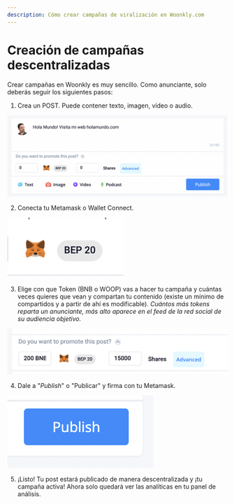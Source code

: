 ```yaml
---
description: Cómo crear campañas de viralización en Woonkly.com
---
```


# Creación de campañas descentralizadas

Crear campañas en Woonkly es muy sencillo. Como anunciante, solo deberás seguir los siguientes pasos:

1. Crea un POST. Puede contener texto, imagen, vídeo o audio.

![Creaci&#xF3;n de Post Patrocinado en Woonkly.com](../.gitbook/assets/captura-de-pantalla-2021-03-02-a-las-14.00.13.png)

2. Conecta tu Metamask o Wallet Connect.

![Conexi&#xF3;n con Metamask en Woonkly](../.gitbook/assets/captura-de-pantalla-2021-03-02-a-las-14.00.25.png)

3. Elige con que Token \(BNB o WOOP\) vas a hacer tu campaña y cuántas veces quieres que vean y compartan tu contenido \(existe un mínimo de compartidos y a partir de ahí es modificable\). _Cuántos más tokens reparta un anunciante, más alto aparece en el feed de la red social de su audiencia objetivo._

![Elecci&#xF3;n de inversi&#xF3;n en Publicidad y viralizaci&#xF3;n del contenido](../.gitbook/assets/captura-de-pantalla-2021-03-02-a-las-14.00.42.png)

4. Dale a "_Publish_" o "Publicar" y firma con tu Metamask.

![](../.gitbook/assets/captura-de-pantalla-2021-03-02-a-las-14.00.57.png)

5. ¡Listo! Tu post estará publicado de manera descentralizada y ¡tu campaña activa! Ahora solo quedará ver las analíticas en tu panel de análisis.



